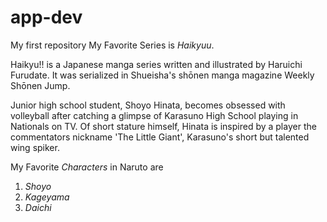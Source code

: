 # app-dev
My first repository
My Favorite Series is *Haikyuu*.
 
Haikyu!! is a Japanese manga series written and illustrated by Haruichi Furudate. It was serialized in Shueisha's shōnen manga magazine Weekly Shōnen Jump.

Junior high school student, Shoyo Hinata, becomes obsessed with volleyball after catching a glimpse of Karasuno High School playing in Nationals on TV. Of short stature himself, Hinata is inspired by a player the commentators nickname 'The Little Giant', Karasuno's short but talented wing spiker.

My Favorite *Characters* in Naruto are 
1. *Shoyo*
2. *Kageyama*
3. *Daichi*
